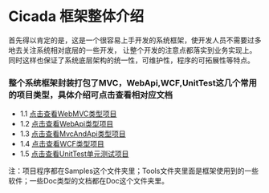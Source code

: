 
# Cicada 框架整体介绍

首先得以肯定的是，这是一个很容易上手开发的系统框架，使开发人员不需要过多地去关注系统相对底层的一些开发，
让整个开发的注意点都落实到业务实现上。同时这样也保证了系统底层架构的统一性，可维护性，程序的可拓展性等特点。

### 整个系统框架封装打包了MVC，WebApi,WCF,UnitTest这几个常用的项目类型，具体介绍可点击查看相对应文档

  * 1.1 [点击查看WebMVC类型项目](HelpMd/MVC.md)
  * 1.2 [点击查看WebApi类型项目](HelpMd/WebApi.md)<br/>
  * 1.3 [点击查看MvcAndApi类型项目](HelpMd/MvcApi.md)<br/>
  * 1.4 [点击查看WCF类型项目](HelpMd/WCF.md)<br/>
  * 1.5 [点击查看UnitTest单元测试项目](HelpMd/UnitTest.md)<br/>

 注：项目程序都在Samples这个文件夹里；Tools文件夹里面是框架使用到的一些软件；一些Doc类型的文档都在Doc这个文件夹里。

